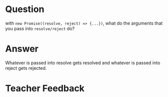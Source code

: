 # Question
with `new Promise((resolve, reject) => {...})`, what do the arguments that you pass into `resolve/reject` do?

# Answer

Whatever is passed into resolve gets resolved and whatever is passed into reject gets rejected.

# Teacher Feedback